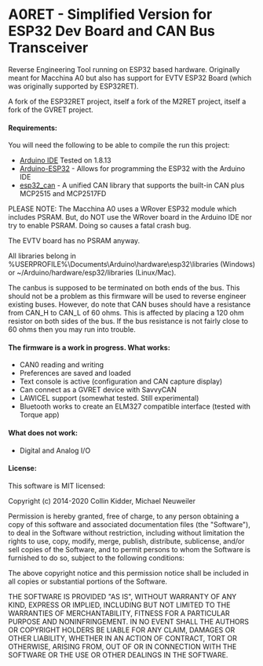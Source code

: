 A0RET - Simplified Version for ESP32 Dev Board and CAN Bus Transceiver
=======

Reverse Engineering Tool running on ESP32 based hardware. Originally meant for Macchina A0 but also
has support for EVTV ESP32 Board (which was originally supported by ESP32RET). 

A fork of the ESP32RET project, itself a fork of the M2RET project, 
itself a fork of the GVRET project.

#### Requirements:

You will need the following to be able to compile the run this project:

- [Arduino IDE](https://www.arduino.cc/en/Main/Software) Tested on 1.8.13
- [Arduino-ESP32](https://github.com/espressif/arduino-esp32) - Allows for programming the ESP32 with the Arduino IDE
- [esp32_can](https://github.com/collin80/esp32_can) - A unified CAN library that supports the built-in CAN plus MCP2515 and MCP2517FD

PLEASE NOTE: The Macchina A0 uses a WRover ESP32 module which includes PSRAM. But, do NOT use the WRover
board in the Arduino IDE nor try to enable PSRAM. Doing so causes a fatal crash bug.

The EVTV board has no PSRAM anyway.

All libraries belong in %USERPROFILE%\Documents\Arduino\hardware\esp32\libraries (Windows) or ~/Arduino/hardware/esp32/libraries (Linux/Mac).

The canbus is supposed to be terminated on both ends of the bus. This should not be a problem as this firmware will be used to reverse engineer existing buses. However, do note that CAN buses should have a resistance from CAN_H to CAN_L of 60 ohms. This is affected by placing a 120 ohm resistor on both sides of the bus. If the bus resistance is not fairly close to 60 ohms then you may run into trouble.  

#### The firmware is a work in progress. What works:
- CAN0 reading and writing
- Preferences are saved and loaded
- Text console is active (configuration and CAN capture display)
- Can connect as a GVRET device with SavvyCAN
- LAWICEL support (somewhat tested. Still experimental)
- Bluetooth works to create an ELM327 compatible interface (tested with Torque app)

#### What does not work:
- Digital and Analog I/O

#### License:

This software is MIT licensed:

Copyright (c) 2014-2020 Collin Kidder, Michael Neuweiler

Permission is hereby granted, free of charge, to any person obtaining
a copy of this software and associated documentation files (the
"Software"), to deal in the Software without restriction, including
without limitation the rights to use, copy, modify, merge, publish,
distribute, sublicense, and/or sell copies of the Software, and to
permit persons to whom the Software is furnished to do so, subject to
the following conditions:

The above copyright notice and this permission notice shall be included
in all copies or substantial portions of the Software.

THE SOFTWARE IS PROVIDED "AS IS", WITHOUT WARRANTY OF ANY KIND,
EXPRESS OR IMPLIED, INCLUDING BUT NOT LIMITED TO THE WARRANTIES OF
MERCHANTABILITY, FITNESS FOR A PARTICULAR PURPOSE AND NONINFRINGEMENT.
IN NO EVENT SHALL THE AUTHORS OR COPYRIGHT HOLDERS BE LIABLE FOR ANY
CLAIM, DAMAGES OR OTHER LIABILITY, WHETHER IN AN ACTION OF CONTRACT,
TORT OR OTHERWISE, ARISING FROM, OUT OF OR IN CONNECTION WITH THE
SOFTWARE OR THE USE OR OTHER DEALINGS IN THE SOFTWARE.

